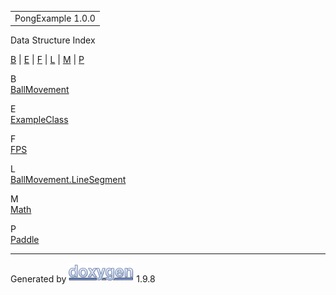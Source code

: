 <div id="top">

<div id="titlearea">

<table data-cellspacing="0" data-cellpadding="0">
<colgroup>
<col style="width: 100%" />
</colgroup>
<tbody>
<tr id="projectrow" class="odd">
<td id="projectalign"><div id="projectname">
PongExample<span id="projectnumber"> 1.0.0</span>
</div></td>
</tr>
</tbody>
</table>

</div>

</div>

<div class="header">

<div class="headertitle">

<div class="title">

Data Structure Index

</div>

</div>

</div>

<div class="contents">

<div class="qindex">

<a href="#letter_B" class="qindex">B</a> \| <a href="#letter_E" class="qindex">E</a> \| <a href="#letter_F" class="qindex">F</a> \| <a href="#letter_L" class="qindex">L</a> \| <a href="#letter_M" class="qindex">M</a> \| <a href="#letter_P" class="qindex">P</a>

</div>

<div class="classindex">

<span id="letter_B">B</span>  
<a href="class_ball_movement.html" class="el">BallMovement</a>

<!-- -->

<span id="letter_E">E</span>  
<a href="class_example_class.html" class="el">ExampleClass</a>

<!-- -->

<span id="letter_F">F</span>  
<a href="class_f_p_s.html" class="el">FPS</a>

<!-- -->

<span id="letter_L">L</span>  
<a href="struct_ball_movement_1_1_line_segment.html"
class="el">BallMovement.LineSegment</a>

<!-- -->

<span id="letter_M">M</span>  
<a href="class_math.html" class="el">Math</a>

<!-- -->

<span id="letter_P">P</span>  
<a href="class_paddle.html" class="el">Paddle</a>

</div>

</div>

------------------------------------------------------------------------

<span class="small">Generated
by [<img src="doxygen.svg" class="footer" width="104" height="31"
alt="doxygen" />](https://www.doxygen.org/index.html) 1.9.8</span>
